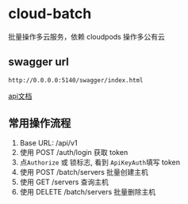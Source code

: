 # cloud-batch

批量操作多云服务，依赖 cloudpods 操作多公有云

## swagger url

```
http://0.0.0.0:5140/swagger/index.html
```

[api文档](./docs/api.md)
## 常用操作流程

1. Base URL: /api/v1 
1. 使用 POST /auth/login 获取 token
1. 点`Authorize` 或 锁标志, 看到 `ApiKeyAuth`填写 token
1. 使用 POST /batch/servers 批量创建主机
1. 使用 GET /servers 查询主机
1. 使用 DELETE /batch/servers 批量删除主机